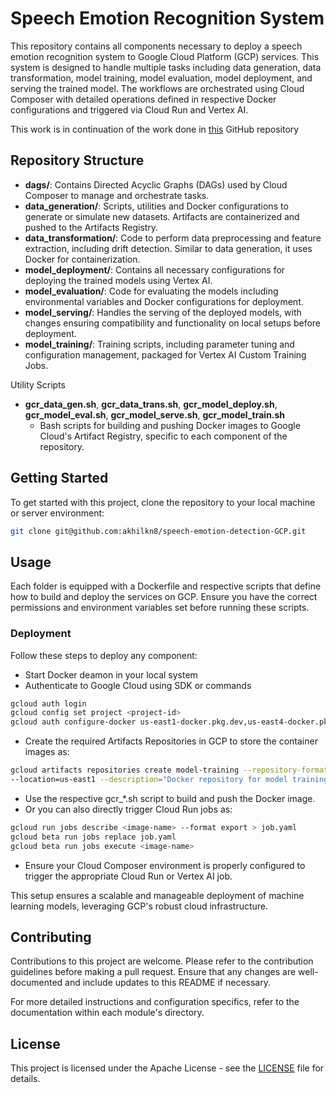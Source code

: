 # Speech Emotion Recognition System

This repository contains all components necessary to deploy a speech emotion recognition system to Google Cloud Platform (GCP) services. This system is designed to handle multiple tasks including data generation, data transformation, model training, model evaluation, model deployment, and serving the trained model. The workflows are orchestrated using Cloud Composer with detailed operations defined in respective Docker configurations and triggered via Cloud Run and Vertex AI.

This work is in continuation of the work done in [this](https://github.com/debanjansaha-git/speech-emotion-recognition) GitHub repository

## Repository Structure

- **dags/**: Contains Directed Acyclic Graphs (DAGs) used by Cloud Composer to manage and orchestrate tasks.
- **data_generation/**: Scripts, utilities and Docker configurations to generate or simulate new datasets. Artifacts are containerized and pushed to the Artifacts Registry.
- **data_transformation/**: Code to perform data preprocessing and feature extraction, including drift detection. Similar to data generation, it uses Docker for containerization.
- **model_deployment/**: Contains all necessary configurations for deploying the trained models using Vertex AI.
- **model_evaluation/**: Code for evaluating the models including environmental variables and Docker configurations for deployment.
- **model_serving/**: Handles the serving of the deployed models, with changes ensuring compatibility and functionality on local setups before deployment.
- **model_training/**: Training scripts, including parameter tuning and configuration management, packaged for Vertex AI Custom Training Jobs.

Utility Scripts
- **gcr_data_gen.sh**, **gcr_data_trans.sh**, **gcr_model_deploy.sh**, **gcr_model_eval.sh**, **gcr_model_serve.sh**, **gcr_model_train.sh**
  - Bash scripts for building and pushing Docker images to Google Cloud's Artifact Registry, specific to each component of the repository.

## Getting Started

To get started with this project, clone the repository to your local machine or server environment:

```bash
git clone git@github.com:akhilkn8/speech-emotion-detection-GCP.git
```

## Usage

Each folder is equipped with a Dockerfile and respective scripts that define how to build and deploy the services on GCP. Ensure you have the correct permissions and environment variables set before running these scripts.

### Deployment
Follow these steps to deploy any component:
- Start Docker deamon in your local system
- Authenticate to Google Cloud using SDK or commands
```bash
gcloud auth login
gcloud config set project <project-id>
gcloud auth configure-docker us-east1-docker.pkg.dev,us-east4-docker.pkg.dev
```
- Create the required Artifacts Repositories in GCP to store the container images as:
```bash
gcloud artifacts repositories create model-training --repository-format=docker \
--location=us-east1 --description="Docker repository for model training"
```
- Use the respective gcr_*.sh script to build and push the Docker image.
- Or you can also directly trigger Cloud Run jobs as:
```bash
gcloud run jobs describe <image-name> --format export > job.yaml
gcloud beta run jobs replace job.yaml  
gcloud beta run jobs execute <image-name>
```

- Ensure your Cloud Composer environment is properly configured to trigger the appropriate Cloud Run or Vertex AI job.

This setup ensures a scalable and manageable deployment of machine learning models, leveraging GCP's robust cloud infrastructure.

## Contributing
Contributions to this project are welcome. Please refer to the contribution guidelines before making a pull request. Ensure that any changes are well-documented and include updates to this README if necessary.

For more detailed instructions and configuration specifics, refer to the documentation within each module's directory.


## License
This project is licensed under the Apache License - see the [LICENSE](LICENSE) file for details.



